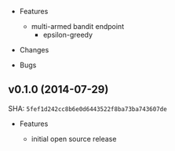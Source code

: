 * Features

  * multi-armed bandit endpoint
    * epsilon-greedy

* Changes

* Bugs

## v0.1.0 (2014-07-29)

SHA: ``5fef1d242cc8b6e0d6443522f8ba73ba743607de``

* Features

  * initial open source release
